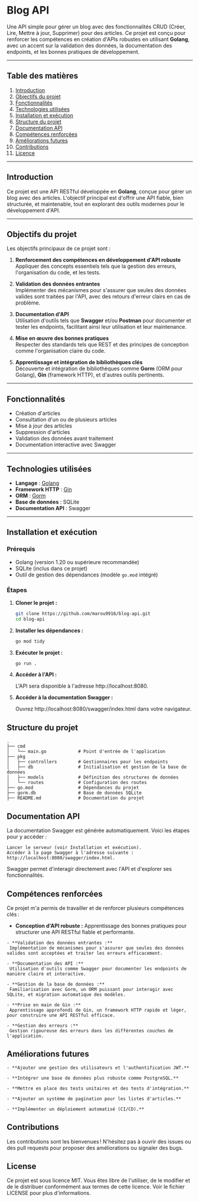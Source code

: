 # Blog API

Une API simple pour gérer un blog avec des fonctionnalités CRUD (Créer, Lire, Mettre à jour, Supprimer) pour des articles. Ce projet est conçu pour renforcer les compétences en création d'APIs robustes en utilisant **Golang**, avec un accent sur la validation des données, la documentation des endpoints, et les bonnes pratiques de développement.

---

## Table des matières

1. [Introduction](#introduction)
2. [Objectifs du projet](#objectifs-du-projet)
3. [Fonctionnalités](#fonctionnalités)
4. [Technologies utilisées](#technologies-utilisées)
5. [Installation et exécution](#installation-et-exécution)
6. [Structure du projet](#structure-du-projet)
7. [Documentation API](#documentation-api)
8. [Compétences renforcées](#compétences-renforcées)
9. [Améliorations futures](#améliorations-futures)
10. [Contributions](#contributions)
11. [Licence](#licence)

---

## Introduction

Ce projet est une API RESTful développée en **Golang**, conçue pour gérer un blog avec des articles. L'objectif principal est d'offrir une API fiable, bien structurée, et maintenable, tout en explorant des outils modernes pour le développement d'API.

---

## Objectifs du projet

Les objectifs principaux de ce projet sont :

1. **Renforcement des compétences en développement d'API robuste**  
   Appliquer des concepts essentiels tels que la gestion des erreurs, l'organisation du code, et les tests.
   
2. **Validation des données entrantes**  
   Implémenter des mécanismes pour s'assurer que seules des données valides sont traitées par l'API, avec des retours d'erreur clairs en cas de problème.

3. **Documentation d'API**  
   Utilisation d'outils tels que **Swagger** et/ou **Postman** pour documenter et tester les endpoints, facilitant ainsi leur utilisation et leur maintenance.

4. **Mise en œuvre des bonnes pratiques**  
   Respecter des standards tels que REST et des principes de conception comme l'organisation claire du code.

5. **Apprentissage et intégration de bibliothèques clés**  
   Découverte et intégration de bibliothèques comme **Gorm** (ORM pour Golang), **Gin** (framework HTTP), et d'autres outils pertinents.

---

## Fonctionnalités

- Création d'articles
- Consultation d'un ou de plusieurs articles
- Mise à jour des articles
- Suppression d'articles
- Validation des données avant traitement
- Documentation interactive avec Swagger

---

## Technologies utilisées

- **Langage** : [Golang](https://golang.org/)
- **Framework HTTP** : [Gin](https://github.com/gin-gonic/gin)
- **ORM** : [Gorm](https://gorm.io/)
- **Base de données** : SQLite
- **Documentation API** : Swagger

---

## Installation et exécution

### Prérequis

- Golang (version 1.20 ou supérieure recommandée)
- SQLite (inclus dans ce projet)
- Outil de gestion des dépendances (modèle `go.mod` intégré)

### Étapes

1. **Cloner le projet :**

   ```bash
   git clone https://github.com/marou9916/blog-api.git
   cd blog-api

2. **Installer les dépendances :**

   ```bash
   go mod tidy

3. **Exécuter le projet :**

   ```bash
   go run .

4. **Accéder à l'API :**

   L'API sera disponible à l'adresse http://localhost:8080.

5. **Accéder à la documentation Swagger :**

   Ouvrez http://localhost:8080/swagger/index.html dans votre navigateur.


## Structure du projet 
```
.
├── cmd
│   └── main.go            # Point d'entrée de l'application
├── pkg
│   ├── controllers        # Gestionnaires pour les endpoints
│   ├── db                 # Initialisation et gestion de la base de données
│   ├── models             # Définition des structures de données
│   └── routes             # Configuration des routes
├── go.mod                 # Dépendances du projet
├── gorm.db                # Base de données SQLite
├── README.md              # Documentation du projet
```

## Documentation API

La documentation Swagger est générée automatiquement. Voici les étapes pour y accéder :

    Lancer le serveur (voir Installation et exécution).
    Accéder à la page Swagger à l'adresse suivante :
    http://localhost:8080/swagger/index.html.

Swagger permet d'interagir directement avec l'API et d'explorer ses fonctionnalités.

## Compétences renforcées

Ce projet m'a permis de travailler et de renforcer plusieurs compétences clés :

   - **Conception d'API robuste :**
     Apprentissage des bonnes pratiques pour structurer une API RESTful fiable et performante.

    - **Validation des données entrantes :**
     Implémentation de mécanismes pour s'assurer que seules des données valides sont acceptées et traiter les erreurs efficacement.

    - **Documentation des API :**
     Utilisation d'outils comme Swagger pour documenter les endpoints de manière claire et interactive.

    - **Gestion de la base de données :**
     Familiarisation avec Gorm, un ORM puissant pour interagir avec SQLite, et migration automatique des modèles.

    - **Prise en main de Gin :**
     Apprentissage approfondi de Gin, un framework HTTP rapide et léger, pour construire une API RESTful efficace.

    - **Gestion des erreurs :**
     Gestion rigoureuse des erreurs dans les différentes couches de l'application.

## Améliorations futures

    - **Ajouter une gestion des utilisateurs et l'authentification JWT.**

    - **Intégrer une base de données plus robuste comme PostgreSQL.**

    - **Mettre en place des tests unitaires et des tests d'intégration.**

    - **Ajouter un système de pagination pour les listes d'articles.**

    - **Implémenter un déploiement automatisé (CI/CD).**

## Contributions 

Les contributions sont les bienvenues ! N'hésitez pas à ouvrir des issues ou des pull requests pour proposer des améliorations ou signaler des bugs.

## License 

Ce projet est sous licence MIT. Vous êtes libre de l'utiliser, de le modifier et de le distribuer conformément aux termes de cette licence. Voir le fichier LICENSE pour plus d'informations.